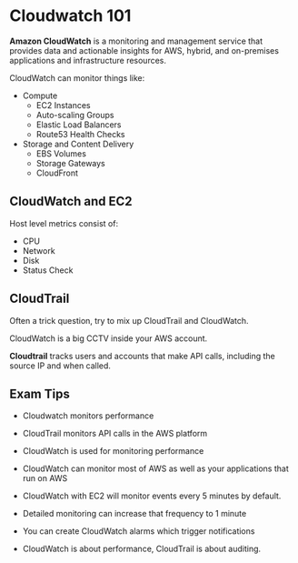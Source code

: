 # Cloudwatch 101

**Amazon CloudWatch** is a monitoring and management service that provides data and actionable insights for AWS, hybrid, and on-premises applications and infrastructure resources. 

CloudWatch can monitor things like:

- Compute
    - EC2 Instances
    - Auto-scaling Groups
    - Elastic Load Balancers
    - Route53 Health Checks
- Storage and Content Delivery
    - EBS Volumes
    - Storage Gateways
    - CloudFront

## CloudWatch and EC2

Host level metrics consist of:

- CPU
- Network
- Disk
- Status Check

## CloudTrail

Often a trick question, try to mix up CloudTrail and CloudWatch.

CloudWatch is a big CCTV inside your AWS account.

**Cloudtrail** tracks users and accounts that make API calls, including the source IP and when called. 


## Exam Tips

- Cloudwatch monitors performance
- CloudTrail monitors API calls in the AWS platform

- CloudWatch is used for monitoring performance
- CloudWatch can monitor most of AWS as well as your applications that run on AWS
- CloudWatch with EC2 will monitor events every 5 minutes by default.
- Detailed monitoring can increase that frequency to 1 minute
- You can create CloudWatch alarms which trigger notifications
- CloudWatch is about performance, CloudTrail is about auditing.
